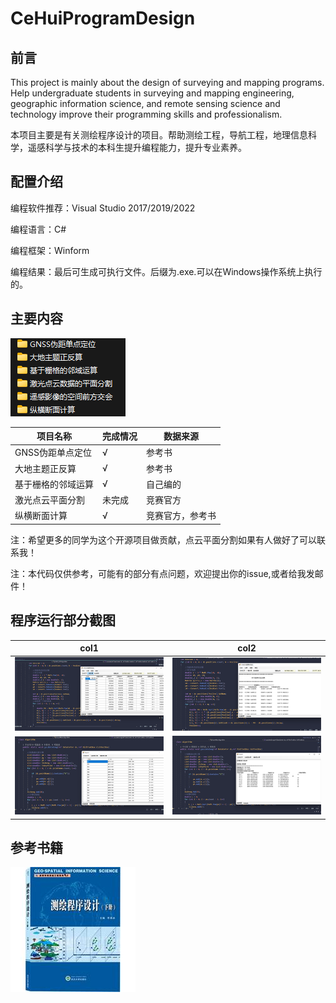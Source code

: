 # CeHuiProgramDesign

## 前言

This project is mainly about the design of surveying and mapping programs. Help undergraduate students in surveying and mapping engineering, geographic information science, and remote sensing science and technology improve their programming skills and professionalism.

本项目主要是有关测绘程序设计的项目。帮助测绘工程，导航工程，地理信息科学，遥感科学与技术的本科生提升编程能力，提升专业素养。

## 配置介绍

编程软件推荐：Visual Studio 2017/2019/2022

编程语言：C#

编程框架：Winform

编程结果：最后可生成可执行文件。后缀为.exe.可以在Windows操作系统上执行的。

## 主要内容

![示例图片](./picture/list.png)

| 项目名称           | 完成情况 | 数据来源         |
| ------------------ | -------- | ---------------- |
| GNSS伪距单点定位   | √       | 参考书           |
| 大地主题正反算     | √       | 参考书           |
| 基于栅格的邻域运算 | √       | 自己编的         |
| 激光点云平面分割   | 未完成   | 竞赛官方         |
| 纵横断面计算       | √       | 竞赛官方，参考书 |

注：希望更多的同学为这个开源项目做贡献，点云平面分割如果有人做好了可以联系我！

注：本代码仅供参考，可能有的部分有点问题，欢迎提出你的issue,或者给我发邮件！

## 程序运行部分截图

| col1                            | col2                            |
| ------------------------------- | ------------------------------- |
| ![图片描述](./picture/jietu1.png) | ![图片描述](./picture/jietu2.png) |
| ![图片描述](./picture/jietu3.png) | ![图片描述](./picture/jietu4.png) |

## 参考书籍

![示例图片](./picture/cehui.jpg)
